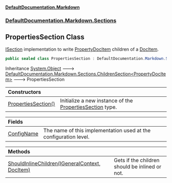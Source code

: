 #### [DefaultDocumentation\.Markdown](../../../../index.md 'index')
### [DefaultDocumentation\.Markdown\.Sections](../../../../index.md#DefaultDocumentation.Markdown.Sections 'DefaultDocumentation\.Markdown\.Sections')

## PropertiesSection Class

[ISection](https://github.com/Doraku/DefaultDocumentation/blob/master/documentation/api/DefaultDocumentation/Api/ISection/index.md 'DefaultDocumentation\.Api\.ISection') implementation to write [PropertyDocItem](https://github.com/Doraku/DefaultDocumentation/blob/master/documentation/api/DefaultDocumentation/Models/Members/PropertyDocItem/index.md 'DefaultDocumentation\.Models\.Members\.PropertyDocItem') children of a [DocItem](https://github.com/Doraku/DefaultDocumentation/blob/master/documentation/api/DefaultDocumentation/Models/DocItem/index.md 'DefaultDocumentation\.Models\.DocItem')\.

```csharp
public sealed class PropertiesSection : DefaultDocumentation.Markdown.Sections.ChildrenSection<DefaultDocumentation.Models.Members.PropertyDocItem>
```

Inheritance [System\.Object](https://docs.microsoft.com/en-us/dotnet/api/System.Object 'System\.Object') &#129106; [DefaultDocumentation\.Markdown\.Sections\.ChildrenSection&lt;](../ChildrenSection_T_/index.md 'DefaultDocumentation\.Markdown\.Sections\.ChildrenSection\<T\>')[PropertyDocItem](https://github.com/Doraku/DefaultDocumentation/blob/master/documentation/api/DefaultDocumentation/Models/Members/PropertyDocItem/index.md 'DefaultDocumentation\.Models\.Members\.PropertyDocItem')[&gt;](../ChildrenSection_T_/index.md 'DefaultDocumentation\.Markdown\.Sections\.ChildrenSection\<T\>') &#129106; PropertiesSection

| Constructors | |
| :--- | :--- |
| [PropertiesSection\(\)](PropertiesSection().md 'DefaultDocumentation\.Markdown\.Sections\.PropertiesSection\.PropertiesSection\(\)') | Initialize a new instance of the [PropertiesSection](DefaultDocumentation/Markdown/Sections/PropertiesSection/index.md 'DefaultDocumentation\.Markdown\.Sections\.PropertiesSection') type\. |

| Fields | |
| :--- | :--- |
| [ConfigName](ConfigName.md 'DefaultDocumentation\.Markdown\.Sections\.PropertiesSection\.ConfigName') | The name of this implementation used at the configuration level\. |

| Methods | |
| :--- | :--- |
| [ShouldInlineChildren\(IGeneralContext, DocItem\)](ShouldInlineChildren(IGeneralContext,DocItem).md 'DefaultDocumentation\.Markdown\.Sections\.PropertiesSection\.ShouldInlineChildren\(DefaultDocumentation\.IGeneralContext, DefaultDocumentation\.Models\.DocItem\)') | Gets if the children should be inlined or not\. |
